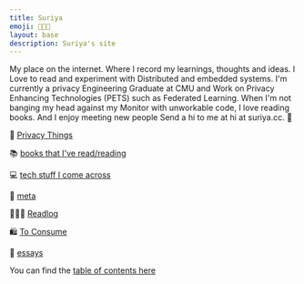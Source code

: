 ```yaml
---
title: Suriya
emoji: 🧑🏻‍💻
layout: base
description: Suriya's site
---
```


My place on the internet. Where I record my learnings, thoughts and ideas.
I Love to read and experiment with Distributed and embedded systems.
I'm currently a privacy Engineering Graduate at CMU and Work on Privacy Enhancing Technologies (PETS) such as Federated
Learning.
When I'm not banging my head against my Monitor with unworkable code, I love reading books. And I enjoy meeting new people 
Send a hi to me at hi at suriya.cc. 🙂 

🚪 [Privacy Things](privacy)

📚  [books that I've read/reading](/books)

💻  [tech stuff I come across](tech)

🦋  [meta](/meta)

🧑🏻‍🏫 [Readlog](/readlog)

🛍 [To Consume](/to_consume)

📜   [essays](/essays)

You can find the [table of contents here](/toc)





